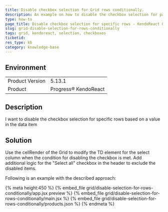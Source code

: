 ```yaml
---
title: Disable checkbox selection for Grid rows conditionally.
description: An example on how to disable the checkbox selection for particular rows in the Grid.
type: how-to
page_title: Disable checkbox selection for specific rows - KendoReact Grid
slug: grid-disable-selection-for-rows-conditionally
tags: grid, kendoreact, selection, checkboxes
ticketid: 
res_type: kb
category: knowledge-base
---
```


## Environment

<table>
	<tbody>
		<tr>
			<td>Product Version</td>
			<td>5.13.1</td>
		</tr>
		<tr>
			<td>Product</td>
			<td>Progress® KendoReact</td>
		</tr>
	</tbody>
</table>


## Description

I want to disable the checkbox selection for specific rows based on a value in the data item

## Solution

Use the cellRender of the Grid to modify the TD element for the select column when the condition for disabling the checkbox is met. Add additional logic for the "Select all" checkbox in the header to exclude the disabled items.
 
Following is an example with the described approach:

{% meta height:450 %}
{% embed_file grid/disable-selection-for-rows-conditionally/app.jsx preview %}
{% embed_file grid/disable-selection-for-rows-conditionally/main.jsx %}
{% embed_file grid/disable-selection-for-rows-conditionally/products.json %}
{% endmeta %} 